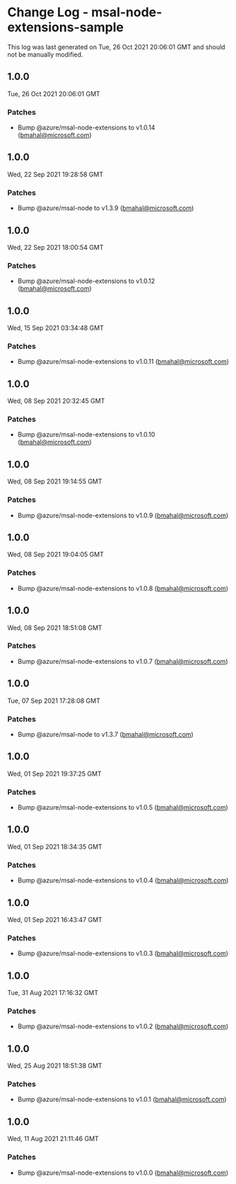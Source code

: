 # Change Log - msal-node-extensions-sample

This log was last generated on Tue, 26 Oct 2021 20:06:01 GMT and should not be manually modified.

<!-- Start content -->

## 1.0.0

Tue, 26 Oct 2021 20:06:01 GMT

### Patches

- Bump @azure/msal-node-extensions to v1.0.14 (bmahal@microsoft.com)

## 1.0.0

Wed, 22 Sep 2021 19:28:58 GMT

### Patches

- Bump @azure/msal-node to v1.3.9 (bmahal@microsoft.com)

## 1.0.0

Wed, 22 Sep 2021 18:00:54 GMT

### Patches

- Bump @azure/msal-node-extensions to v1.0.12 (bmahal@microsoft.com)

## 1.0.0

Wed, 15 Sep 2021 03:34:48 GMT

### Patches

- Bump @azure/msal-node-extensions to v1.0.11 (bmahal@microsoft.com)

## 1.0.0

Wed, 08 Sep 2021 20:32:45 GMT

### Patches

- Bump @azure/msal-node-extensions to v1.0.10 (bmahal@microsoft.com)

## 1.0.0

Wed, 08 Sep 2021 19:14:55 GMT

### Patches

- Bump @azure/msal-node-extensions to v1.0.9 (bmahal@microsoft.com)

## 1.0.0

Wed, 08 Sep 2021 19:04:05 GMT

### Patches

- Bump @azure/msal-node-extensions to v1.0.8 (bmahal@microsoft.com)

## 1.0.0

Wed, 08 Sep 2021 18:51:08 GMT

### Patches

- Bump @azure/msal-node-extensions to v1.0.7 (bmahal@microsoft.com)

## 1.0.0

Tue, 07 Sep 2021 17:28:08 GMT

### Patches

- Bump @azure/msal-node to v1.3.7 (bmahal@microsoft.com)

## 1.0.0

Wed, 01 Sep 2021 19:37:25 GMT

### Patches

- Bump @azure/msal-node-extensions to v1.0.5 (bmahal@microsoft.com)

## 1.0.0

Wed, 01 Sep 2021 18:34:35 GMT

### Patches

- Bump @azure/msal-node-extensions to v1.0.4 (bmahal@microsoft.com)

## 1.0.0

Wed, 01 Sep 2021 16:43:47 GMT

### Patches

- Bump @azure/msal-node-extensions to v1.0.3 (bmahal@microsoft.com)

## 1.0.0

Tue, 31 Aug 2021 17:16:32 GMT

### Patches

- Bump @azure/msal-node-extensions to v1.0.2 (bmahal@microsoft.com)

## 1.0.0

Wed, 25 Aug 2021 18:51:38 GMT

### Patches

- Bump @azure/msal-node-extensions to v1.0.1 (bmahal@microsoft.com)

## 1.0.0

Wed, 11 Aug 2021 21:11:46 GMT

### Patches

- Bump @azure/msal-node-extensions to v1.0.0 (bmahal@microsoft.com)
